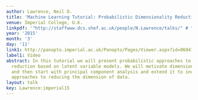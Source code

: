```yaml
---
author: Lawrence, Neil D.
title: 'Machine Learning Tutorial: Probabilistic Dimensionality Reduction'
venue: Imperial College, U.K.
linkpdf: '"http://staffwww.dcs.shef.ac.uk/people/N.Lawrence/talks/" # "probdim_imperial15.pdf"'
year: '2015'
month: '3'
day: '11'
link1: http://panopto.imperial.ac.uk/Panopto/Pages/Viewer.aspx?id=06941fe2-13be-45f5-9f57-52bfffed0960
label1: Video
abstract: In this tutorial we will present probabilistic approaches to dimensionality
  reduction based on latent variable models. We will motivate dimensionality reduction
  and then start with principal component analysis and extend it to include non linear
  approaches to reducing the dimension of data.
layout: talk
key: Lawrence:imperial15
---
```


